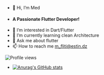 - 👋 Hi, I’m Med
- #### A Passionate Flutter Developer!
- 👀 I’m interested in Dart/Flutter
- 🌱 I’m currently learning clean Architecture
- 💬 Ask me about flutter   
- 📫 How to reach me m_fliti@estin.dz

![Profile views](https://gpvc.arturio.dev/j)  

- [![Anurag's GitHub stats](https://github-readme-stats.vercel.app/api?username=Mohammed)](https://github.com/anuraghazra/github-readme-stats)


